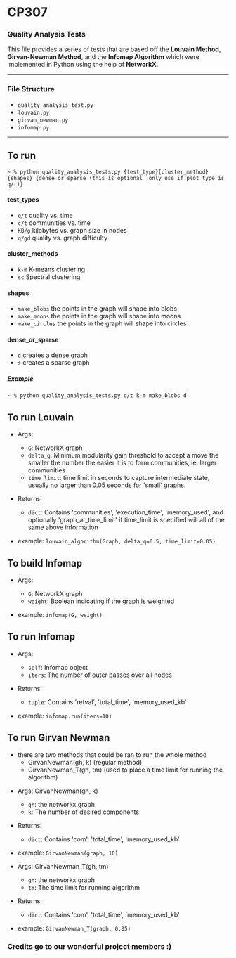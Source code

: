 # CP307

### Quality Analysis Tests

This file provides a series of tests that are based off the **Louvain Method**, **Girvan-Newman Method**, and the **Infomap Algorithm** which were implemented in Python using the help of **NetworkX**.  

---
### File Structure
- ```quality_analysis_test.py```
- ```louvain.py```
- ```girvan_newman.py```
- ```infomap.py```

---

## To run
```~ % python quality_analysis_tests.py {test_type}{cluster_method} {shapes} {dense_or_sparse (this is optional ,only use if plot type is q/t)}```
#### test_types 
- ```q/t``` quality vs. time
- ```c/t``` communities vs. time
- ```KB/g``` kilobytes vs. graph size in nodes
- ```q/gd``` quality vs. graph difficulty
#### cluster_methods
- ```k-m``` K-means clustering
- ```sc``` Spectral clustering
#### shapes
- ```make_blobs``` the points in the graph will shape into blobs
- ```make_moons``` the points in the graph will shape into moons
- ```make_circles``` the points in the graph will shape into circles
#### dense_or_sparse
- ```d``` creates a dense graph
- ```s``` creates a sparse graph
##### Example
```~ % python quality_analysis_tests.py q/t k-m make_blobs d```


## To run Louvain 
* Args:
    - ```G```: NetworkX graph
    - ```delta_q```: Minimum modularity gain threshold to accept a move the 
                     smaller the number the easier it is to form communities, 
                     ie. larger communities 
    - ```time_limit```: time limit in seconds to capture intermediate state,   
                        usually no larger than 0.05 seconds for 'small' graphs.
   
* Returns:
    - ```dict```: Contains 'communities', 'execution_time', 'memory_used', 
            and optionally 'graph_at_time_limit' if time_limit is specified will all of the same above information

* example: ```louvain_algorithm(Graph, delta_q=0.5, time_limit=0.05)```


## To build Infomap 
* Args:
    - ```G```: NetworkX graph
    - ```weight```: Boolean indicating if the graph is weighted

* example: ```infomap(G, weight)```

## To run Infomap 
* Args:
    - ```self```: Infomap object
    - ```iters```: The number of outer passes over all nodes
   
* Returns:
    - ```tuple```: Contains 'retval', 'total_time', 'memory_used_kb'

* example: ```infomap.run(iters=10)```

## To run Girvan Newman 
- there are two methods that could be ran to run the whole method
    - GirvanNewman(gh, k) (regular method)
    - GirvanNewman_T(gh, tm) (used to place a time limit for running the algorithm)

* Args: GirvanNewman(gh, k)
    - ```gh```: the networkx graph
    - ```k```: The number of desired components
   
* Returns:
    - ```dict```: Contains 'com', 'total_time', 'memory_used_kb'
 * example: ```GirvanNewman(graph, 10)```
      
* Args: GirvanNewman_T(gh, tm)
    - ```gh```: the networkx graph
    - ```tm```: The time limit for running algorithm
   
* Returns:
    - ```dict```: Contains 'com', 'total_time', 'memory_used_kb'
* example: ```GirvanNewman_T(graph, 0.05)```

  
### Credits go to our wonderful project members :)
